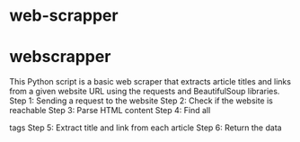 # web-scrapper
# webscrapper
This Python script is a basic web scraper that extracts article titles and links from a given website URL using the requests and BeautifulSoup libraries.
Step 1: Sending a request to the website
Step 2: Check if the website is reachable
Step 3: Parse HTML content
Step 4: Find all <article> tags
Step 5: Extract title and link from each article
 Step 6: Return the data
